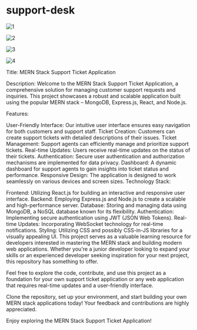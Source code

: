 # support-desk


![1](https://github.com/dilhansiriwardhana/support-desk/assets/76891526/776bb769-c887-402c-8751-ff1355583aa7)



![2](https://github.com/dilhansiriwardhana/support-desk/assets/76891526/83def93d-f2c2-49b8-ac48-2f83e8b65462)



![3](https://github.com/dilhansiriwardhana/support-desk/assets/76891526/15c7dd44-6792-4cb4-9244-f147ed84ad70)


![4](https://github.com/dilhansiriwardhana/support-desk/assets/76891526/affd3b69-fec3-43f8-ac13-7c0b6f5c9adb)



Title: MERN Stack Support Ticket Application

Description:
Welcome to the MERN Stack Support Ticket Application, a comprehensive solution for managing customer support requests and inquiries. This project showcases a robust and scalable application built using the popular MERN stack – MongoDB, Express.js, React, and Node.js.

Features:

User-Friendly Interface: Our intuitive user interface ensures easy navigation for both customers and support staff.
Ticket Creation: Customers can create support tickets with detailed descriptions of their issues.
Ticket Management: Support agents can efficiently manage and prioritize support tickets.
Real-time Updates: Users receive real-time updates on the status of their tickets.
Authentication: Secure user authentication and authorization mechanisms are implemented for data privacy.
Dashboard: A dynamic dashboard for support agents to gain insights into ticket status and performance.
Responsive Design: The application is designed to work seamlessly on various devices and screen sizes.
Technology Stack:

Frontend: Utilizing React.js for building an interactive and responsive user interface.
Backend: Employing Express.js and Node.js to create a scalable and high-performance server.
Database: Storing and managing data using MongoDB, a NoSQL database known for its flexibility.
Authentication: Implementing secure authentication using JWT (JSON Web Tokens).
Real-time Updates: Incorporating WebSocket technology for real-time notifications.
Styling: Utilizing CSS and possibly CSS-in-JS libraries for a visually appealing UI.
This project serves as a valuable learning resource for developers interested in mastering the MERN stack and building modern web applications. Whether you're a junior developer looking to expand your skills or an experienced developer seeking inspiration for your next project, this repository has something to offer.

Feel free to explore the code, contribute, and use this project as a foundation for your own support ticket application or any web application that requires real-time updates and a user-friendly interface.

Clone the repository, set up your environment, and start building your own MERN stack applications today! Your feedback and contributions are highly appreciated.

Enjoy exploring the MERN Stack Support Ticket Application!

